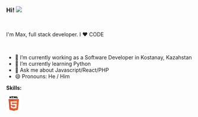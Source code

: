 ### Hi! <img src="https://media.giphy.com/media/hvRJCLFzcasrR4ia7z/giphy.gif" width="25px">

<br />

I'm Max, full stack developer. I ❤️ CODE 

<br />
<ul>
  <li>🔭 I’m currently working as a Software Developer in Kostanay, Kazahstan</li>
  <li>🌱 I’m currently learning Python</li>
  <li>💬 Ask me about Javascript/React/PHP</li>
  <li>😄 Pronouns: He / Him</li>
 </ul>
  
**Skills:**  


<code><img height="40" src="https://raw.githubusercontent.com/devicons/devicon/master/icons/html5/html5-original-wordmark.svg"></code>

